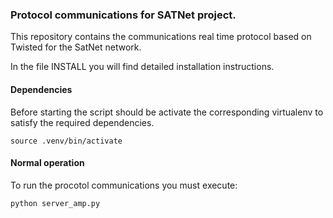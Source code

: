 

### Protocol communications for SATNet project.

This repository contains the communications real time protocol based on Twisted for the SatNet network.

In the file INSTALL you will find detailed installation instructions.

#### Dependencies

Before starting the script should be activate the corresponding virtualenv to satisfy the required dependencies.

```source .venv/bin/activate```

#### Normal operation

To run the procotol communications you must execute: 

```python server_amp.py```
